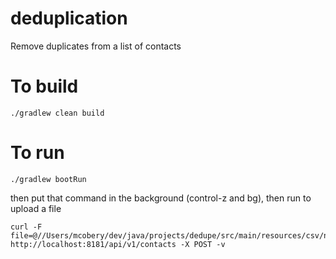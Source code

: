 # deduplication
Remove duplicates from a list of contacts

# To build
```
./gradlew clean build
```

# To run
```
./gradlew bootRun
```
then put that command in the background (control-z and bg), then run to upload a file
```
curl -F file=@//Users/mcobery/dev/java/projects/dedupe/src/main/resources/csv/normal.csv  http://localhost:8181/api/v1/contacts -X POST -v
```

